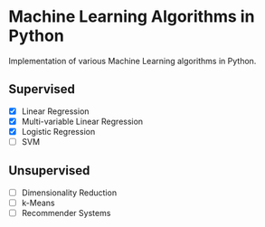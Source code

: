 # Machine Learning Algorithms in Python

Implementation of various Machine Learning algorithms in Python.

## Supervised

- [x] Linear Regression
- [x] Multi-variable Linear Regression
- [x] Logistic Regression
- [ ] SVM

## Unsupervised

- [ ] Dimensionality Reduction
- [ ] k-Means
- [ ] Recommender Systems

